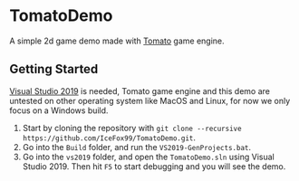 # TomatoDemo
A simple 2d game demo made with [Tomato](https://github.com/IceFox99/Tomato) game engine.

## Getting Started
[Visual Studio 2019](https://visualstudio.microsoft.com/downloads/) is needed, Tomato game engine and this demo are untested on other operating system like MacOS and Linux, for now we only focus on a Windows build.

1. Start by cloning the repository with `git clone --recursive https://github.com/IceFox99/TomatoDemo.git`.
2. Go into the `Build` folder, and run the `VS2019-GenProjects.bat`.
3. Go into the `vs2019` folder, and open the `TomatoDemo.sln` using Visual Studio 2019. Then hit `F5` to start debugging and you will see the demo.

